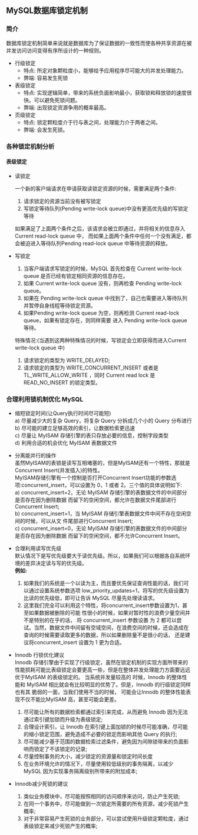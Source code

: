 ## MySQL数据库锁定机制
### 简介
数据库锁定机制简单来说就是数据库为了保证数据的一致性而使各种共享资源在被并发访问访问变得有序所设计的一种规则。
- 行级锁定
    - 特点: 所定对象颗粒度小，能够给予应用程序尽可能大的并发处理能力。
    - 弊端: 容易发生死锁
- 表级锁定
    - 特点: 实现逻辑简单，带来的系统负面影响最小，获取锁和释放锁的速度很快。可以避免死锁问题。
    - 弊端: 出现锁定资源争用的概率最高。
- 页级锁定
    - 特点: 锁定颗粒度介于行与表之间，处理能力介于两者之间。
    - 弊端: 会发生死锁。
### 各种锁定机制分析
#### 表级锁定
- 读锁定

  一个新的客户端请求在申请获取读锁定资源的时候，需要满足两个条件:
  1. 请求锁定的资源当前没有被写锁定
  2. 写锁定等待队列(Pending write-lock queue)中没有更高优先级的写锁定等待

  如果满足了上面两个条件之后，该请求会被立即通过，并将相关的信息存入 Current read-lock queue 中，
  而如果上面两个条件中任何一个没有满足，都会被迫进入等待队列Pending read-lock queue 中等待资源的释放。

- 写锁定

  1. 当客户端请求写锁定的时候，MySQL 首先检查在 Current write-lock queue 是否已经有锁定相同资源的信息存在。
  2. 如果 Current write-lock queue 没有，则再检查 Pending write-lock queue。
  3. 如果在 Pending write-lock queue 中找到了，自己也需要进入等待队列并暂停自身线程等待锁定资源。
  4. 如果Pending write-lock queue 为空，则再检测 Current read-lock queue，如果有锁定存在，则同样需要 进入 Pending write-lock queue 等待。

  特殊情况:(当遇到这两种特殊情况的时候，写锁定会立即获得而进入Current write-lock queue 中)   
  1. 请求锁定的类型为 WRITE_DELAYED;
  2. 请求锁定的类型为 WRITE_CONCURRENT_INSERT 或者是 TL_WRITE_ALLOW_WRITE ，同时 Current read lock 是 READ_NO_INSERT 的锁定类型。

### 合理利用锁机制优化 MySQL
- 缩短锁定时间(让Query执行时间尽可能短)  
  a) 尽量减少大的复杂 Query，将复杂 Query 分拆成几个小的 Query 分布进行  
  b) 尽可能的建立足够高效的索引，让数据检索更迅速  
  c) 尽量让 MyISAM 存储引擎的表只存放必要的信息，控制字段类型  
  d) 利用合适的机会优化 MyISAM 表数据文件  
- 分离能并行的操作  
  虽然MyISAM的表锁是读写互相堵塞的，但是MyISAM还有一个特性，那就是Concurrent Insert(并发插入)的特性。  
  MyISAM存储引擎有一个控制是否打开Concurrent Insert功能的参数选项:concurrent_insert，可以设置为 0，1 或者 2。三个值的具体说明如下:  
  a) concurrent_insert=2，无论 MyISAM 存储引擎的表数据文件的中间部分是否存在因为删除数据 而留下的空闲空间，都允许在数据文件尾部进行Concurrent Insert;  
  b) concurrent_insert=1，当 MyISAM 存储引擎表数据文件中间不存在空闲空间的时候，可以从文 件尾部进行Concurrent Insert;  
  c) concurrent_insert=0，无论 MyISAM 存储引擎的表数据文件的中间部分是否存在因为删除数据 而留下的空闲空间，都不允许Concurrent Insert。  
- 合理利用读写优先级  
  默认情况下是写优先级要大于读优先级。所以，如果我们可以根据各自系统环境的差异决定读与写的优先级。  
  **例如:** 
  1. 如果我们的系统是一个以读为主，而且要优先保证查询性能的话，我们可以通过设置系统参数选项 low_priority_updates=1，将写的优先级设置为比读的优先级低，即可让告诉 MySQL 尽量先处理读请求。
  2. 这里我们完全可以利用这个特性，将concurrent_insert参数设置为1，甚至如果数据被删除的可能 性很小的时候，如果对暂时性的浪费少量空间并不是特别的在乎的话，
  将 concurrent_insert 参数设置 为 2 都可以尝试。当然，数据文件中间留有空域空间，在浪费空间的时候，还会造成在查询的时候需要读取更多的数据，所以如果删除量不是很小的话，
  还是建议将concurrent_insert 设置为 1 更为合适。
  
- Innodb 行锁优化建议  
  Innodb 存储引擎由于实现了行级锁定，虽然在锁定机制的实现方面所带来的性能损耗可能比表级锁定会要更高一些，但是在整体并发处理能力方面要远远优于MyISAM 的表级锁定的。
  当系统并发量较高的 时候，Innodb 的整体性能和 MyISAM 相比就会有比较明显的优势了。但是，Innodb 的行级锁定同样也有其 脆弱的一面，当我们使用不当的时候，
  可能会让Innodb 的整体性能表现不仅不能比MyISAM 高，甚至可能会更差。
  
  1. 尽可能让所有的数据检索都通过索引来完成，从而避免 Innodb 因为无法通过索引键加锁而升级为表级锁定;
  2. 合理设计索引，让 Innodb 在索引键上面加锁的时候尽可能准确，尽可能的缩小锁定范围，避免造成不必要的锁定而影响其他 Query 的执行;
  3. 尽可能减少基于范围的数据检索过滤条件，避免因为间隙锁带来的负面影响而锁定了不该锁定的记录;
  4. 尽量控制事务的大小，减少锁定的资源量和锁定时间长度
  5. 在业务环境允许的情况下，尽量使用较低级别的事务隔离，以减少 MySQL 因为实现事务隔离级别所带来的附加成本;
  
- Innodb减少死锁的建议
  
  1. 类似业务模块中，尽可能按照相同的访问顺序来访问，防止产生死锁;
  2. 在同一个事务中，尽可能做到一次锁定所需要的所有资源，减少死锁产生概率;
  3. 对于非常容易产生死锁的业务部分，可以尝试使用升级锁定颗粒度，通过表级锁定来减少死锁产生的概率;